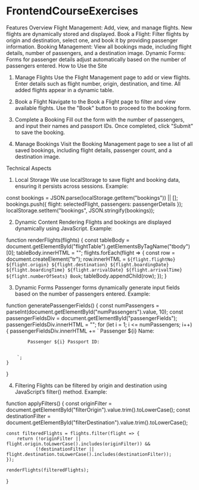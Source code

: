 # FrontendCourseExercises
Features Overview
Flight Management: Add, view, and manage flights. New flights are dynamically stored and displayed.
Book a Flight: Filter flights by origin and destination, select one, and book it by providing passenger information.
Booking Management: View all bookings made, including flight details, number of passengers, and a destination image.
Dynamic Forms: Forms for passenger details adjust automatically based on the number of passengers entered.
How to Use the Site
1. Manage Flights
Use the Flight Management page to add or view flights. Enter details such as flight number, origin, destination, and time. All added flights appear in a dynamic table.

2. Book a Flight
Navigate to the Book a Flight page to filter and view available flights. Use the "Book" button to proceed to the booking form.

3. Complete a Booking
Fill out the form with the number of passengers, and input their names and passport IDs. Once completed, click "Submit" to save the booking.

4. Manage Bookings
Visit the Booking Management page to see a list of all saved bookings, including flight details, passenger count, and a destination image.

Technical Aspects
1. Local Storage
We use localStorage to save flight and booking data, ensuring it persists across sessions. Example:


const bookings = JSON.parse(localStorage.getItem("bookings")) || [];
bookings.push({
    flight: selectedFlight,
    passengers: passengerDetails
});
localStorage.setItem("bookings", JSON.stringify(bookings));
        
2. Dynamic Content Rendering
Flights and bookings are displayed dynamically using JavaScript. Example:


function renderFlights(flights) {
    const tableBody = document.getElementById("flightTable").getElementsByTagName("tbody")[0];
    tableBody.innerHTML = "";
    flights.forEach(flight => {
        const row = document.createElement("tr");
        row.innerHTML = `
            ${flight.flightNo}
            ${flight.origin}
            ${flight.destination}
            ${flight.boardingDate}
            ${flight.boardingTime}
            ${flight.arrivalDate}
            ${flight.arrivalTime}
            ${flight.numberOfSeats}
            Book
        `;
        tableBody.appendChild(row);
    });
}
        
3. Dynamic Forms
Passenger forms dynamically generate input fields based on the number of passengers entered. Example:


function generatePassengerFields() {
    const numPassengers = parseInt(document.getElementById("numPassengers").value, 10);
    const passengerFieldsDiv = document.getElementById("passengerFields");
    passengerFieldsDiv.innerHTML = "";
    for (let i = 1; i <= numPassengers; i++) {
        passengerFieldsDiv.innerHTML += `
            Passenger ${i} Name:
            

            Passenger ${i} Passport ID:
            

        `;
    }
}
        
4. Filtering
Flights can be filtered by origin and destination using JavaScript’s filter() method. Example:


function applyFilters() {
    const originFilter = document.getElementById("filterOrigin").value.trim().toLowerCase();
    const destinationFilter = document.getElementById("filterDestination").value.trim().toLowerCase();

    const filteredFlights = flights.filter(flight => {
        return (!originFilter || flight.origin.toLowerCase().includes(originFilter)) &&
               (!destinationFilter || flight.destination.toLowerCase().includes(destinationFilter));
    });

    renderFlights(filteredFlights);
}
